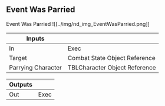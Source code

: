 ## Event Was Parried
Event Was Parried
![[../img/nd_img_EventWasParried.png]]

|Inputs||
|--|--|
| In | Exec |
| Target | Combat State Object Reference |
| Parrying Character | TBLCharacter Object Reference |

|Outputs||
|--|--|
| Out | Exec |

